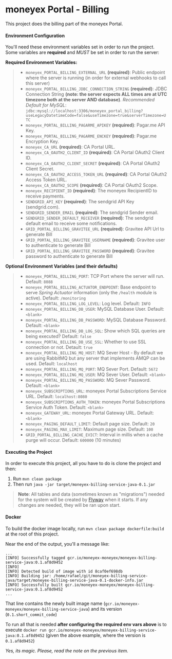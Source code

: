 moneyex Portal - Billing
=====================

This project does the billing part of the moneyex Portal.

#### Environment Configuration

You'll need these environment variables set in order to run the project. Some variables are **required** and *MUST* be set in order to run the server:

**Required Environment Variables:**

>- `moneyex_PORTAL_BILLING_EXTERNAL_URL` **(required)**: Public endpoint where the server is running (in order for external webhooks to call this server)
>- `moneyex_PORTAL_BILLING_JDBC_CONNECTION_STRING` **(required)**: JDBC Connection String **(note: the server expects ALL times are at UTC timezone both at the server AND database)**.
>   _Recommended Default for MySQL_: `jdbc:mysql://localhost:3306/moneyex_portal_billing?useLegacyDatetimeCode=false&useTimezone=true&serverTimezone=UTC`
>- `moneyex_PORTAL_BILLING_PAGARME_APIKEY` **(required)**: Pagar.me API Key.
>- `moneyex_PORTAL_BILLING_PAGARME_ENCKEY` **(required)**: Pagar.me Encryption Key.
>- `moneyex_CA_URL` **(required)**: CA Portal URL.
>- `moneyex_CA_OAUTH2_CLIENT_ID` **(required)**: CA Portal OAuth2 Client ID.
>- `moneyex_CA_OAUTH2_CLIENT_SECRET` **(required)**: CA Portal OAuth2 Client Secret.
>- `moneyex_CA_OAUTH2_ACCESS_TOKEN_URL` **(required)**: CA Portal OAuth2 Access Token URL.
>- `moneyex_CA_OAUTH2_SCOPE` **(required)**: CA Portal OAuth2 Scope.
>- `moneyex_RECIPIENT_ID` **(required)**: The moneyex RecipientID to receive payments.
>- `SENDGRID_API_KEY` **(required)**: The sendgrid API Key (sendgrid.com).
>- `SENDGRID_SENDER_EMAIL` **(required)**: The sendgrid Sender email.
>- `SENDGRID_SENDER_DEFAULT_RECEIVER` **(required)**: The sendgrid default email to receive some notifications.
>- `GRID_PORTAL_BILLING_GRAVITEE_URL` **(required)**: Gravitee API Url to generate Bill
>- `GRID_PORTAL_BILLING_GRAVITEE_USERNAME` **(required)**: Gravitee user to authenticate to generate Bill
>- `GRID_PORTAL_BILLING_GRAVITEE_PASSWORD` **(required)**: Gravitee password to authenticate to generate Bill

**Optional Environment Variables (and their defaults)**

>- `moneyex_PORTAL_BILLING_PORT`: TCP Port where the server will run. Default: `8088`
>- `moneyex_PORTAL_BILLING_ACTUATOR_ENDPOINT`: Base endpoint to serve _Spring Actuator_ information (only the `/health` module is active). Default: `/monitoring`
>- `moneyex_PORTAL_BILLING_LOG_LEVEL`: Log level. Default: `INFO`
>- `moneyex_PORTAL_BILLING_DB_USER`: MySQL Database User. Default: `<blank>`
>- `moneyex_PORTAL_BILLING_DB_PASSWORD`: MySQL Database Password. Default: `<blank>`
>- `moneyex_PORTAL_BILLING_DB_LOG_SQL`: Show which SQL queries are being executed? Default: `false`
>- `moneyex_PORTAL_BILLING_DB_USE_SSL`: Whether to use SSL connection or not. Detault: `true`
>- `moneyex_PORTAL_BILLING_MQ_HOST`: MQ Sever Host - By default we are using RabbitMQ but any server that implements AMQP can be used. Default: `localhost`
>- `moneyex_PORTAL_BILLING_MQ_PORT`: MQ Sever Port. Default: `5672`
>- `moneyex_PORTAL_BILLING_MQ_USER`: MQ Sever User. Default: `<blank>`
>- `moneyex_PORTAL_BILLING_MQ_PASSWORD`: MQ Sever Password. Default: `<blank>`
>- `moneyex_SUBSCRIPTIONS_URL`: moneyex Portal Subscriptions Service URL. Default: `localhost:8080`
>- `moneyex_SUBSCRIPTIONS_AUTH_TOKEN`: moneyex Portal Subscriptions Service Auth Token. Default: `<blank>`
>- `moneyex_GATEWAY_URL`: moneyex Portal Gateway URL. Default: `<blank>`
>- `moneyex_PAGING_DEFAULT_LIMIT`: Default page size. Default: `20`
>- `moneyex_PAGING_MAX_LIMIT`: Maximum page size. Default: `100`
>- `GRID_PORTAL_BILLING_CACHE_EVICT`: Interval in millis when a cache purge will occur. Default: `600000` (10 minutes)

#### Executing the Project

In order to execute this project, all you have to do is clone the project and then:

1. Run `mvn clean package`
2. Then run `java -jar target/moneyex-billing-service-java-0.1.jar`

>**Note**: All tables and data (sometimes known as "migrations") needed for the system will be created by [Flyway](https://flywaydb.org/) when it starts. If any changes are needed, they will be ran upon start.

#### Docker

To build the docker image locally, run `mvn clean package dockerfile:build` at the root of this project.

Near the end of the output, you'll a message like:

```
...
[INFO] Successfully tagged gcr.io/moneyex-moneyex/moneyex-billing-service-java:0.1.af8d9452
[INFO] 
[INFO] Detected build of image with id 8caf0ef698db
[INFO] Building jar: /home/rafael/git/moneyex-billing-service-java/target/moneyex-billing-service-java-0.1-docker-info.jar
[INFO] Successfully built gcr.io/moneyex-moneyex/moneyex-billing-service-java:0.1.af8d9452
...
```

That line contains the newly built image name (`gcr.io/moneyex-moneyex/moneyex-billing-service-java`) and its version (`0.1.short_commit_code`)

To run all that is needed **after configuring the required env vars above** is to execute `docker run gcr.io/moneyex-moneyex/moneyex-billing-service-java:0.1.af8d9452` (given the above example, where the version is `0.1.af8d9452`)

_Yes, its magic. Please, read the note on the previous item._